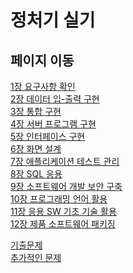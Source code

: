# 정처기 실기

## 페이지 이동
<a href="./1장.md">1장 요구사항 확인</a>  
<a href="./2장.md">2장 데이터 입-출력 구현</a>  
<a href="./3장.md">3장 통합 구현</a>  
<a href="./4장.md">4장 서버 프로그램 구현</a>  
<a href="./5장.md">5장 인터페이스 구현</a>  
<a href="./6장.md">6장 화면 설계</a>  
<a href="./7장.md">7장 애플리케이션 테스트 관리</a>  
<a href="./8장.md">8장 SQL 응용</a>  
<a href="./9장.md">9장 소프트웨어 개발 보안 구축</a>  
<a href="./10장.md">10장 프로그래밍 언어 활용</a>  
<a href="./11장.md">11장 응용 SW 기초 기술 활용</a>  
<a href="./12장.md">12장 제품 소프트웨어 패키징</a>  

<a href="./기출문제">기출문제</a>  
<a href="./추가적인 문제">추가적인 문제</a>  